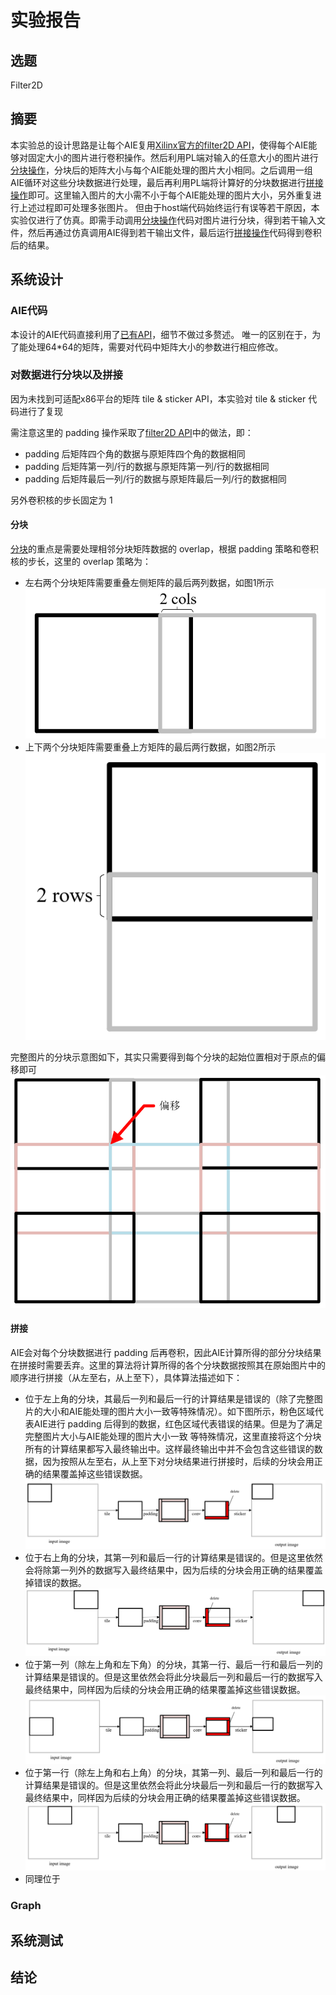 # 实验报告

## 选题
Filter2D

## 摘要
本实验总的设计思路是让每个AIE复用[Xilinx官方的filter2D API](https://github.com/Xilinx/Vitis_Libraries/blob/2022.2/vision/L1/include/aie/imgproc/xf_filter2d_16b_aie.hpp)，使得每个AIE能够对固定大小的图片进行卷积操作。然后利用PL端对输入的任意大小的图片进行[分块操作](https://github.com/DongDongZZD/CCC2023)，分块后的矩阵大小与每个AIE能处理的图片大小相同。之后调用一组AIE循环对这些分块数据进行处理，最后再利用PL端将计算好的分块数据进行[拼接操作](https://github.com/DongDongZZD/CCC2023)即可。这里输入图片的大小需不小于每个AIE能处理的图片大小，另外重复进行上述过程即可处理多张图片。
但由于host端代码始终运行有误等若干原因，本实验仅进行了仿真。即需手动调用[分块操作](https://github.com/DongDongZZD/CCC2023)代码对图片进行分块，得到若干输入文件，然后再通过仿真调用AIE得到若干输出文件，最后运行[拼接操作](https://github.com/DongDongZZD/CCC2023)代码得到卷积后的结果。

## 系统设计

### AIE代码

本设计的AIE代码直接利用了[已有API](https://github.com/Xilinx/Vitis_Libraries/blob/2022.2/vision/L1/include/aie/imgproc/xf_filter2d_16b_aie.hpp)，细节不做过多赘述。
唯一的区别在于，为了能处理64*64的矩阵，需要对代码中矩阵大小的参数进行相应修改。

### 对数据进行分块以及拼接

因为未找到可适配x86平台的矩阵 tile & sticker API，本实验对 tile & sticker 代码进行了复现

需注意这里的 padding 操作采取了[filter2D API](https://github.com/Xilinx/Vitis_Libraries/blob/2022.2/vision/L1/include/aie/imgproc/xf_filter2d_16b_aie.hpp)中的做法，即：
- padding 后矩阵四个角的数据与原矩阵四个角的数据相同
- padding 后矩阵第一列/行的数据与原矩阵第一列/行的数据相同
- padding 后矩阵最后一列/行的数据与原矩阵最后一列/行的数据相同

另外卷积核的步长固定为 1

#### 分块
[分块](https://github.com/Xilinx/Vitis_Libraries/blob/2022.2/vision/L1/include/aie/imgproc/xf_filter2d_16b_aie.hp)的重点是需要处理相邻分块矩阵数据的 overlap，根据 padding 策略和卷积核的步长，这里的 overlap 策略为：
- 左右两个分块矩阵需要重叠左侧矩阵的最后两列数据，如图1所示
![图1](https://github.com/DongDongZZD/CCC2023/blob/main/readme_image/1.png "图1 左右分块矩阵的 overlap")
- 上下两个分块矩阵需要重叠上方矩阵的最后两行数据，如图2所示
![图2](https://github.com/DongDongZZD/CCC2023/blob/main/readme_image/2.png "图2 上下分块矩阵的 overlap")

完整图片的分块示意图如下，其实只需要得到每个分块的起始位置相对于原点的偏移即可
![图3](https://github.com/DongDongZZD/CCC2023/blob/main/readme_image/3.png "图3 9个分块的示意图")

#### 拼接

AIE会对每个分块数据进行 padding 后再卷积，因此AIE计算所得的部分分块结果在拼接时需要丢弃。这里的算法将计算所得的各个分块数据按照其在原始图片中的顺序进行拼接（从左至右，从上至下），具体算法描述如下：

- 位于左上角的分块，其最后一列和最后一行的计算结果是错误的（除了完整图片的大小和AIE能处理的图片大小一致等特殊情况）。如下图所示，粉色区域代表AIE进行 padding 后得到的数据，红色区域代表错误的结果。但是为了满足 完整图片大小与AIE能处理的图片大小一致 等特殊情况，这里直接将这个分块所有的计算结果都写入最终输出中。这样最终输出中并不会包含这些错误的数据，因为按照从左至右，从上至下对分块结果进行拼接时，后续的分块会用正确的结果覆盖掉这些错误数据。
![图4](https://github.com/DongDongZZD/CCC2023/blob/main/readme_image/4.png "图4 左上角分块的完整历程")
- 位于右上角的分块，其第一列和最后一行的计算结果是错误的。但是这里依然会将除第一列外的数据写入最终结果中，因为后续的分块会用正确的结果覆盖掉错误的数据。
![图5](https://github.com/DongDongZZD/CCC2023/blob/main/readme_image/5.png "图5 左上角分块的完整历程")
- 位于第一列（除左上角和左下角）的分块，其第一行、最后一行和最后一列的计算结果是错误的。但是这里依然会将此分块最后一列和最后一行的数据写入最终结果中，同样因为后续的分块会用正确的结果覆盖掉这些错误数据。
![图6](https://github.com/DongDongZZD/CCC2023/blob/main/readme_image/6.png "图6 第一列分块的完整历程")
- 位于第一行（除左上角和右上角）的分块，其第一列、最后一列和最后一行的计算结果是错误的。但是这里依然会将此分块最后一列和最后一行的数据写入最终结果中，同样因为后续的分块会用正确的结果覆盖掉这些错误数据。
![图7](https://github.com/DongDongZZD/CCC2023/blob/main/readme_image/7.png "图7 第一行分块的完整历程")
- 同理位于





### Graph

## 系统测试

## 结论
